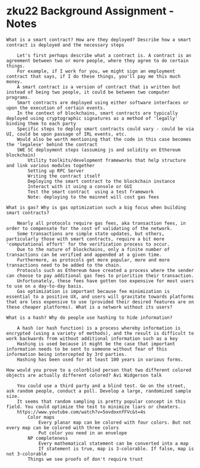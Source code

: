 # zku22 Background Assignment - Notes

	What is a smart contract? How are they deployed? Describe how a smart contract is deployed and the necessary steps
		
		Let's first perhaps describe what a contract is. A contract is an agreement between two or more people, where they agree to do certain things.
		For example, if I work for you, we might sign an employment contract that says, if I do these things, you'll pay me this much money.
		A smart contract is a version of contract that is written but instead of being two people, it could be between two computer programs.
		Smart contracts are deployed using either software interfaces or upon the execution of certain events. 
		In the context of blockchains, smart contracts are typically deployed using cryptographic signatures as a method of 'legally' binding them to each party
		Specific steps to deploy smart contracts could vary - could be via UI, could be upon passage of IRL events, etc.
		Would also be worth mentioning that the code in this case becomes the 'legalese' behind the contract
		SWE SC deployment steps (assuming js and solidity on Ethereum blockchain)
			Utility toolkits/development frameworks that help structure and link various modules together
			Setting up RPC Server
			Writing the contract itself
			Deploying the smart contract to the blockchain instance
			Interact with it using a console or GUI 
			Test the smart contract  using a test framework
			Note: deploying to the mainnet will cost gas fees
	
	What is gas? Why is gas optimization such a big focus when building smart contracts?
	
		Nearly all protocols require gas fees, aka transaction fees, in order to compensate for the cost of validating of the network.
		Some transactions are simple state updates, but others, particularly those with smart contracts, require a bit more 'computational effort' for the verification process to occur.
		Due to the nature of blockchains, only a finite number of transactions can be verified and appended at a given time.
		Furthermore, as protocols get more popular, more and more transactions need to be added to the chain.
		Protocols such as Ethereum have created a process where the sender can choose to pay additional gas fees to prioritize their transaction.
		Unfortunately, these fees have gotten too expensive for most users to use on a day-to-day basis.
		Gas optimization is important because fee minimization is essential to a positive UX, and users will gravitate towards platforms that are less expensive to use (provided their desired features are on these cheaper platforms). What is a network without its users?

	What is a hash? Why do people use hashing to hide information?
	
		A hash (or hash function) is a process whereby information is encrypted (using a variety of methods), and the result is difficult to work backwards from without additional information such as a key
		Hashing is used because it might be the case that important information needs to be sent to someone without fear of this information being intercepted by 3rd parties.
		Hashing has been used for at least 100 years in various forms.
		
	How would you prove to a colorblind person that two different colored objects are actually different colored? Avi Widgerson talk
	
		You could use a third party and a blind test. Go on the street, ask random people, conduct a poll. Develop a large, randomized sample size.
		It seems that random sampling is pretty popular concept in this field. You could optimize the test to minimize liars or cheaters.
		https://www.youtube.com/watch?v=5ovdoxnfFVc&t=4s
			Color maps
				Every planar map can be colored with four colors. But not every map can be colored with three colors
				Put color you need in an envelope
			NP completeness
				Every mathematical statement can be converted into a map
				If statement is true, map is 3-colorable. If false, map is not 3-colorable
			Things we see proofs of don't require trust
